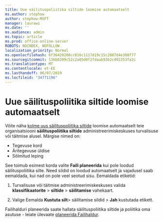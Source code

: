 ```yaml
---
title: Uue säilituspoliitika siltide loomise automaatselt
ms.author: stephow
author: stephow-MSFT
manager: laurawi
ms.date: ''
ms.audience: admin
ms.topic: article
ms.prod: office-online-server
ROBOTS: NOINDEX, NOFOLLOW
localization_priority: Normal
ms.openlocfilehash: 6f36420280cc016c1117d19c15c2887d4e308f77
ms.sourcegitcommit: 136b8209c52c2a05d0f2fdaab93b2cd92253fa2c
ms.translationtype: MT
ms.contentlocale: et-EE
ms.lasthandoff: 06/07/2019
ms.locfileid: "34771196"
---
```

# <a name="new-retention-labels-created-automatically"></a>Uue säilituspoliitika siltide loomise automaatselt

Võite näha [kolme uus säilituspoliitika siltide](https://docs.microsoft.com/office365/securitycompliance/file-plan-manager#default-retention-labels-and-label-policy) loomise automaatselt teie organisatsiooni **säilituspoliitika siltide** administreerimiskeskuses turvalisuse või täitmise alusel. Märgise nimed on:

- Tegevuse kord
- Äritegevuse üldise
- Sõlmitud leping

See toimub esimest korda valite **Faili planeerida** kui pole loodud säilituspoliitika silte. Need sildid on loodud automaatselt ja vajadusel saab eemaldada, kui nad on pole veel seotud sisu. Eemaldada etiketid:

1. Turvalisuse või täitmise administreerimiskeskuses valida **klassifikaatorite** > **siltide** > **säilitamise** vahekaart.

1. Valige Eemalda **Kustuta silt**> säilitamise sildid > **Jah** kustutada etikett.

Failihalduri planeerida saate hallata säilituspoliitika siltide ja poliitika oma asutuse - leiate ülevaate [planeerida Failihaldur](https://docs.microsoft.com/office365/securitycompliance/file-plan-manager).